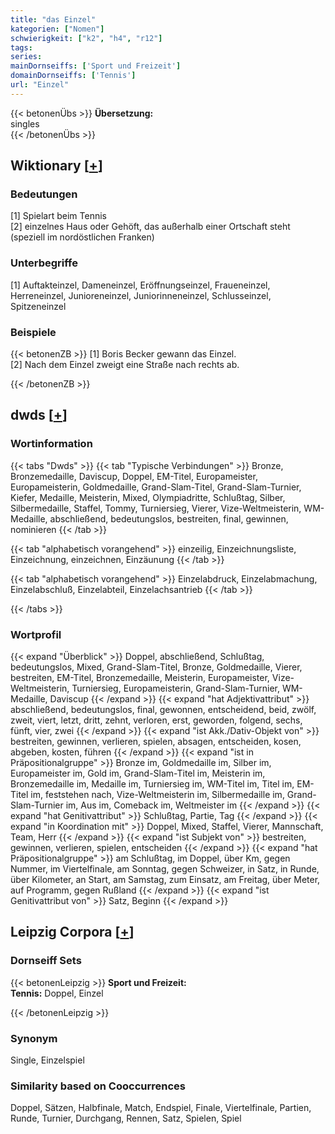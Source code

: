 ```yaml
---
title: "das Einzel"
kategorien: ["Nomen"]
schwierigkeit: ["k2", "h4", "r12"]
tags:
series:
mainDornseiffs: ['Sport und Freizeit']
domainDornseiffs: ['Tennis']
url: "Einzel"
---
```


{{< betonenÜbs >}}
**Übersetzung:**  
singles  
{{< /betonenÜbs >}}

## Wiktionary [[+](https://de.wiktionary.org/wiki/Einzel)]

### Bedeutungen
[1] Spielart beim Tennis  
[2] einzelnes Haus oder Gehöft, das außerhalb einer Ortschaft steht (speziell im nordöstlichen Franken)  

### Unterbegriffe
[1] Auftakteinzel, Dameneinzel, Eröffnungseinzel, Fraueneinzel, Herreneinzel, Junioreneinzel, Juniorinneneinzel, Schlusseinzel, Spitzeneinzel  

### Beispiele
{{< betonenZB >}}
[1] Boris Becker gewann das Einzel.  
[2] Nach dem Einzel zweigt eine Straße nach rechts ab.  

{{< /betonenZB >}}


## dwds [[+](https://www.dwds.de/wb/Einzel)]

### Wortinformation
{{< tabs "Dwds" >}}
{{< tab "Typische Verbindungen" >}}
Bronze, Bronzemedaille, Daviscup, Doppel, EM-Titel, Europameister, Europameisterin, Goldmedaille, Grand-Slam-Titel, Grand-Slam-Turnier, Kiefer, Medaille, Meisterin, Mixed, Olympiadritte, Schlußtag, Silber, Silbermedaille, Staffel, Tommy, Turniersieg, Vierer, Vize-Weltmeisterin, WM-Medaille, abschließend, bedeutungslos, bestreiten, final, gewinnen, nominieren
{{< /tab >}}

{{< tab "alphabetisch vorangehend" >}}
einzeilig, Einzeichnungsliste, Einzeichnung, einzeichnen, Einzäunung
{{< /tab >}}

{{< tab "alphabetisch vorangehend" >}}
Einzelabdruck, Einzelabmachung, Einzelabschluß, Einzelabteil, Einzelachsantrieb
{{< /tab >}}

{{< /tabs >}}

### Wortprofil
{{< expand "Überblick" >}} Doppel, abschließend, Schlußtag, bedeutungslos, Mixed, Grand-Slam-Titel, Bronze, Goldmedaille, Vierer, bestreiten, EM-Titel, Bronzemedaille, Meisterin, Europameister, Vize-Weltmeisterin, Turniersieg, Europameisterin, Grand-Slam-Turnier, WM-Medaille, Daviscup {{< /expand >}}
{{< expand "hat Adjektivattribut" >}} abschließend, bedeutungslos, final, gewonnen, entscheidend, beid, zwölf, zweit, viert, letzt, dritt, zehnt, verloren, erst, geworden, folgend, sechs, fünft, vier, zwei {{< /expand >}}
{{< expand "ist Akk./Dativ-Objekt von" >}} bestreiten, gewinnen, verlieren, spielen, absagen, entscheiden, kosen, abgeben, kosten, führen {{< /expand >}}
{{< expand "ist in Präpositionalgruppe" >}} Bronze im, Goldmedaille im, Silber im, Europameister im, Gold im, Grand-Slam-Titel im, Meisterin im, Bronzemedaille im, Medaille im, Turniersieg im, WM-Titel im, Titel im, EM-Titel im, feststehen nach, Vize-Weltmeisterin im, Silbermedaille im, Grand-Slam-Turnier im, Aus im, Comeback im, Weltmeister im {{< /expand >}}
{{< expand "hat Genitivattribut" >}} Schlußtag, Partie, Tag {{< /expand >}}
{{< expand "in Koordination mit" >}} Doppel, Mixed, Staffel, Vierer, Mannschaft, Team, Herr {{< /expand >}}
{{< expand "ist Subjekt von" >}} bestreiten, gewinnen, verlieren, spielen, entscheiden {{< /expand >}}
{{< expand "hat Präpositionalgruppe" >}} am Schlußtag, im Doppel, über Km, gegen Nummer, im Viertelfinale, am Sonntag, gegen Schweizer, in Satz, in Runde, über Kilometer, an Start, am Samstag, zum Einsatz, am Freitag, über Meter, auf Programm, gegen Rußland {{< /expand >}}
{{< expand "ist Genitivattribut von" >}} Satz, Beginn {{< /expand >}}

## Leipzig Corpora [[+](https://corpora.uni-leipzig.de/en/res?word=Einzel&corpusId=deu_newscrawl-public_2018)]

### Dornseiff Sets
{{< betonenLeipzig >}}
**Sport und Freizeit:**  
**Tennis:** Doppel, Einzel  

{{< /betonenLeipzig >}}

### Synonym
Single, Einzelspiel


### Similarity based on Cooccurrences
Doppel, Sätzen, Halbfinale, Match, Endspiel, Finale, Viertelfinale, Partien, Runde, Turnier, Durchgang, Rennen, Satz, Spielen, Spiel

